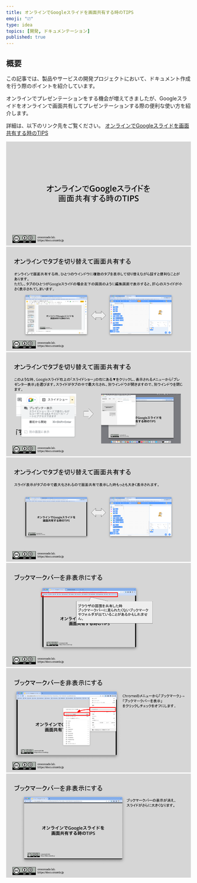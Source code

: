 ```yaml
---
title: オンラインでGoogleスライドを画面共有する時のTIPS
emoji: "⎚"
type: idea
topics: [開発, ドキュメンテーション]
published: true
---
```

## 概要
この記事では、製品やサービスの開発プロジェクトにおいて、ドキュメント作成を行う際のポイントを紹介しています。


オンラインでプレゼンテーションをする機会が増えてきましたが、Googleスライドをオンラインで画面共有してプレゼンテーションする際の便利な使い方を紹介します。

詳細は、以下のリンク先をご覧ください。
[オンラインでGoogleスライドを画面共有する時のTIPS](https://docs.google.com/presentation/d/18laoESjoKi6sXfmu7YdzzsXB8LJY4E9Fi3KBsWnI7uE/edit?usp=sharing)

![](/images/tips-for-google-glides-online/1.png)
![](/images/tips-for-google-glides-online/2.png)
![](/images/tips-for-google-glides-online/3.png)
![](/images/tips-for-google-glides-online/4.png)
![](/images/tips-for-google-glides-online/5.png)
![](/images/tips-for-google-glides-online/6.png)
![](/images/tips-for-google-glides-online/7.png)
